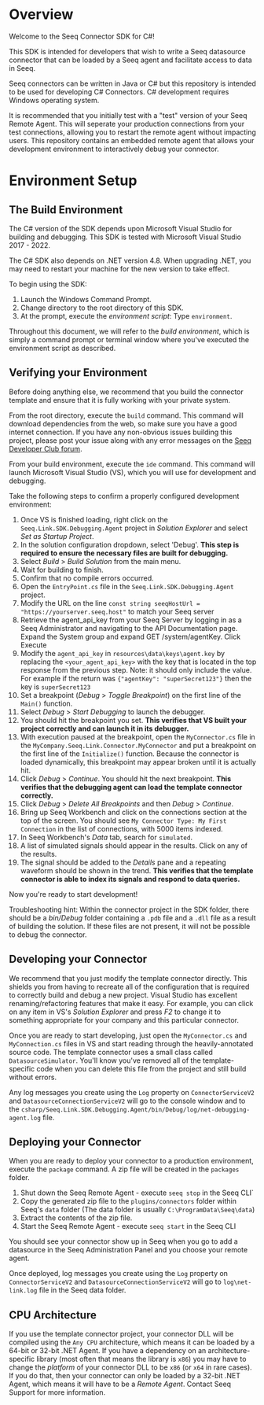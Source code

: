 # Overview

Welcome to the Seeq Connector SDK for C#!

This SDK is intended for developers that wish to write a Seeq datasource connector that can be loaded by a Seeq agent
and facilitate access to data in Seeq.

Seeq connectors can be written in Java or C# but this repository is intended to be used for developing C# Connectors. 
C# development requires Windows operating system.

It is recommended that you initially test with a "test" version of your Seeq Remote Agent. This will seperate your 
production connections from your test connections, allowing you to restart the remote agent without impacting users. 
This repository contains an embedded remote agent that allows your development environment to interactively debug 
your connector. 

# Environment Setup

## The Build Environment

The C# version of the SDK depends upon Microsoft Visual Studio for building and debugging. This SDK is tested with
Microsoft Visual Studio 2017 - 2022.

The C# SDK also depends on .NET version 4.8. When upgrading .NET, you may need to restart your machine for the new
version to take effect.

To begin using the SDK:

1. Launch the Windows Command Prompt.
1. Change directory to the root directory of this SDK.
1. At the prompt, execute the *environment script*: Type `environment`.

Throughout this document, we will refer to the *build environment*, which is simply a command prompt or terminal window
where you've executed the environment script as described.

## Verifying your Environment

Before doing anything else, we recommend that you build the connector template and ensure that it is fully working with
your private system.

From the root directory, execute the `build` command. This command will download dependencies from the web, so make
sure you have a good internet connection. If you have any non-obvious issues building this project, please post your
issue along with any error messages on the [Seeq Developer Club forum](https://www.seeq.org/forum/25-seeq-developer-club/). 

From your build environment, execute the `ide` command. This command will launch Microsoft Visual Studio (VS), which you
will use for development and debugging.

Take the following steps to confirm a properly configured development environment:

1. Once VS is finished loading, right click on the `Seeq.Link.SDK.Debugging.Agent` project in *Solution Explorer* and
   select *Set as Startup Project*.
1. In the solution configuration dropdown, select 'Debug'. **This step is required to ensure the necessary files are
   built for debugging.**
1. Select *Build* > *Build Solution* from the main menu.
1. Wait for building to finish.
1. Confirm that no compile errors occurred.
1. Open the `EntryPoint.cs` file in the `Seeq.Link.SDK.Debugging.Agent` project.
1. Modify the URL on the line `const string seeqHostUrl = "https://yourserver.seeq.host"` to match your Seeq server
1. Retrieve the agent_api_key from your Seeq Server by logging in as a Seeq Administrator and navigating to the API
   Documentation page. Expand the System group and expand GET /system/agentKey. Click Execute
1. Modify the `agent_api_key` in `resources\data\keys\agent.key` by replacing the `<your_agent_api_key>`
   with the key that is located in the top response from the previous step. Note: it should only include the value. For
   example if the return was `{"agentKey": "superSecret123"}` then the key is `superSecret123`
1. Set a breakpoint (*Debug* > *Toggle Breakpoint*) on the first line of the `Main()` function.
1. Select *Debug* > *Start Debugging* to launch the debugger.
1. You should hit the breakpoint you set. **This verifies that VS built your project correctly and can launch it in its
    debugger.**
1. With execution paused at the breakpoint, open the `MyConnector.cs` file in the
    `MyCompany.Seeq.Link.Connector.MyConnector` and put a breakpoint on the first line of the `Initialize()` function.
    Because the connector is loaded dynamically, this breakpoint may appear broken until it is actually hit.
1. Click *Debug* > *Continue*. You should hit the next breakpoint. **This verifies that the debugging agent can load
    the template connector correctly.**
1. Click *Debug* > *Delete All Breakpoints* and then *Debug* > *Continue*.
1. Bring up Seeq Workbench and click on the connections section at the top of the screen. You should
    see `My Connector Type: My First Connection` in the list of connections, with 5000 items indexed.
1. In Seeq Workbench's *Data* tab, search for `simulated`.
1. A list of simulated signals should appear in the results. Click on any of the results.
1. The signal should be added to the *Details* pane and a repeating waveform should be shown in the trend. **This
    verifies that the template connector is able to index its signals and respond to data queries.**

Now you're ready to start development!

Troubleshooting hint: Within the connector project in the SDK folder, there should be a *bin/Debug* folder containing
a `.pdb` file and a `.dll` file as a result of building the solution. If these files are not present, it will not be
possible to debug the connector.

## Developing your Connector

We recommend that you just modify the template connector directly. This shields you from having to recreate all of the
configuration that is required to correctly build and debug a new project. Visual Studio has excellent
renaming/refactoring features that make it easy. For example, you can click on any item in VS's *Solution Explorer*
and press *F2* to change it to something appropriate for your company and this particular connector.

Once you are ready to start developing, just open the `MyConnector.cs` and `MyConnection.cs` files in VS and start
reading through the heavily-annotated source code. The template connector uses a small class called
`DatasourceSimulator`. You'll know you've removed all of the template-specific code when you can delete this file from
the project and still build without errors.

Any log messages you create using the `Log` property on `ConnectorServiceV2` and `DatasourceConnectionServiceV2` will go
to the console window and to the `csharp/Seeq.Link.SDK.Debugging.Agent/bin/Debug/log/net-debugging-agent.log` file.

## Deploying your Connector

When you are ready to deploy your connector to a production environment, execute the `package` command. A zip file will
be created in the `packages` folder.

1. Shut down the Seeq Remote Agent - execute `seeq stop` in the Seeq CLI`
1. Copy the generated zip file to the `plugins/connectors` folder within Seeq's `data` folder (The data folder 
   is usually `C:\ProgramData\Seeq\data`)
1. Extract the contents of the zip file.
1. Start the Seeq Remote Agent - execute `seeq start` in the Seeq CLI

You should see your connector show up in Seeq when you go to add a datasource in the Seeq Administration Panel and you choose
your remote agent.

Once deployed, log messages you create using the `Log` property on `ConnectorServiceV2` and
`DatasourceConnectionServiceV2` will go to `log\net-link.log` file in the Seeq data folder.

## CPU Architecture

If you use the template connector project, your connector DLL will be compiled using the `Any CPU` architecture, which
means it can be loaded by a 64-bit or 32-bit .NET Agent. If you have a dependency on an architecture-specific library
(most often that means the library is `x86`) you may have to change the _platform_ of your connector DLL to be `x86`
(or `x64` in rare cases). If you do that, then your connector can only be loaded by a 32-bit .NET Agent, which means it
will have to be a _Remote Agent_. Contact Seeq Support for more information.